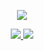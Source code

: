 <p align="center">
  <a href="https://github.com/dengzii">
    <img src="https://github-readme-stats.vercel.app/api?username=dengzii&count_private=true&show_icons=true&hide=contribs&include_all_commits=true&theme=vue" />
  </a>
</p>

<p align="center">
  <a href="https://github.com/dengzii">
    <img src="https://komarev.com/ghpvc/?username=dengzii&color=brightgreen&label=Views" />
  </a>  
  <a href="https://github.com/dengzii">
    <img src="https://img.shields.io/github/last-commit/dengzii/dengzii?label=Update" />
  </a>  
</p>
